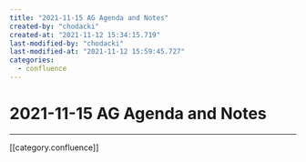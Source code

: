 ```yaml
---
title: "2021-11-15 AG Agenda and Notes"
created-by: "chodacki"
created-at: "2021-11-12 15:34:15.719"
last-modified-by: "chodacki"
last-modified-at: "2021-11-12 15:59:45.727"
categories:
  - confluence
---
```


# 2021-11-15 AG Agenda and Notes


---

[[category.confluence]]
